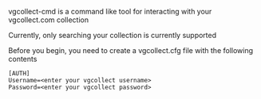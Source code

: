 vgcollect-cmd is a command like tool for interacting with your vgcollect.com collection

Currently, only searching your collection is currently supported

Before you begin, you need to create a vgcollect.cfg file with the following contents 

```
[AUTH]
Username=<enter your vgcollect username>
Password=<enter your vgcollect password>
```